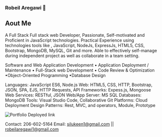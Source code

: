 ### Robeil Aregawi 👋

## Aout Me

A Full Stack Full stack web Developer, Passionate, Self-motivated and Proficient in JavaScript technologies. Practical Experience using technologies tools like , JavaScript, NodeJs, ExpressJs, HTML5, CSS, Bootstrap, MongoDB, MySQL, Git and more. Able to effectively self-manage during independent project as well as collaborate in a team setting.

Software and Web Application Development • Application Deployment / Maintenance • Full-Stack web Development • Code Review & Optimization  •Object-Oriented Programming •Database Design

Languages: JavaScript ES6, Node.js
Web: HTML5, CSS, HTTP, Bootstrap, JSON, SPA, EJS, HTTP Requests, API 
Frameworks: Expess.js, Mongoose
Web Services: RESTful, JSON
Web/App Server: MS SQL
Databases: MongoDB
Tools: Visual Studio Code, Collaborative Git
Platforms: Cloud Deployment
Design Patterns: Rest, MVC, and operators, Module, Prototype


![Portfolio Deployed link](https://robeil.github.io/javaScript-quiz/)

Contact: 206-602-5164
Email: silukeen1@gmail.com || robeilaregawi1@gmail.com

